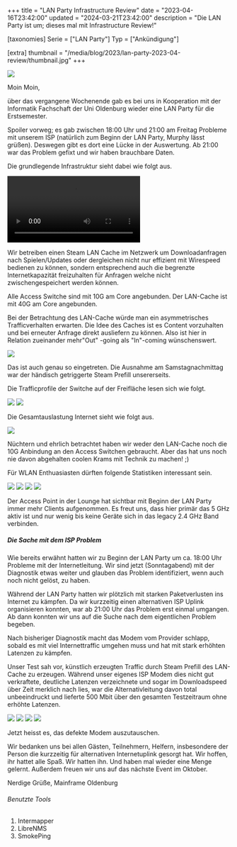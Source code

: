 +++
title = "LAN Party Infrastructure Review"
date = "2023-04-16T23:42:00"
updated = "2024-03-21T23:42:00"
description = "Die LAN Party ist um; dieses mal mit Infrastructure Review!"

[taxonomies]
Serie = ["LAN Party"]
Typ = ["Ankündigung"]

[extra]
thumbnail = "/media/blog/2023/lan-party-2023-04-review/thumbnail.jpg"
+++

![](/media/blog/2023/lan-party-2023-04-review/01-freiflaeche-overview.jpg)

Moin Moin,

über das vergangene Wochenende gab es bei uns in Kooperation mit der Informatik Fachschaft der Uni Oldenburg wieder eine
LAN Party für die Erstsemester.

Spoiler vorweg; es gab zwischen 18:00 Uhr und 21:00 am Freitag Probleme mit unserem ISP (natürlich zum Beginn der LAN
Party, Murphy lässt grüßen). Deswegen gibt es dort eine Lücke in der Auswertung. Ab 21:00 war das Problem gefixt und wir
haben brauchbare Daten.

Die grundlegende Infrastruktur sieht dabei wie folgt aus.

[//]: # (TODO: VIDEO SHORTCODE)
![](/media/blog/2023/lan-party-2023-04-review/02-intermapper-map.webm)

Wir betreiben einen Steam LAN Cache im Netzwerk um Downloadanfragen nach Spielen/Updates oder dergleichen nicht nur
effizient mit Wirespeed bedienen zu können, sondern entsprechend auch die begrenzte Internetkapazität freizuhalten für
Anfragen welche nicht zwischengespeichert werden können.

Alle Access Switche sind mit 10G am Core angebunden. Der LAN-Cache ist mit 40G am Core angebunden.

Bei der Betrachtung des LAN-Cache würde man ein asymmetrisches Trafficverhalten erwarten. Die Idee des Caches ist es
Content vorzuhalten und bei erneuter Anfrage direkt ausliefern zu können. Also ist hier in Relation zueinander mehr"Out"
-going als "In"-coming wünschenswert.

![](/media/blog/2023/lan-party-2023-04-review/03-steamcache.png)

Das ist auch genau so eingetreten. Die Ausnahme am Samstagnachmittag war der händisch getriggerte Steam Prefill
unsererseits.

Die Trafficprofile der Switche auf der Freifläche lesen sich wie folgt.

![](/media/blog/2023/lan-party-2023-04-review/04-event-ff1.png)
![](/media/blog/2023/lan-party-2023-04-review/05-event-ff1.png)

Die Gesamtauslastung Internet sieht wie folgt aus.

![](/media/blog/2023/lan-party-2023-04-review/06-opnsense-wan.png)

Nüchtern und ehrlich betrachtet haben wir weder den LAN-Cache noch die 10G Anbindung an den Access Switchen gebraucht.
Aber das hat uns noch nie davon abgehalten coolen Krams mit Technik zu machen! ;)

Für WLAN Enthuasiasten dürften folgende Statistiken interessant sein.

![](/media/blog/2023/lan-party-2023-04-review/07-lounge-clients-5G.png)
![](/media/blog/2023/lan-party-2023-04-review/08-lounge-airtime-5G.png)
![](/media/blog/2023/lan-party-2023-04-review/09-lounge-clients-2G.png)
![](/media/blog/2023/lan-party-2023-04-review/10-lounge-airtime-2G.png)

Der Access Point in der Lounge hat sichtbar mit Beginn der LAN Party immer mehr Clients aufgenommen. Es freut uns, dass
hier primär das 5 GHz aktiv ist und nur wenig bis keine Geräte sich in das legacy 2.4 GHz Band verbinden.

##### Die Sache mit dem ISP Problem

Wie bereits erwähnt hatten wir zu Beginn der LAN Party um ca. 18:00 Uhr Probleme mit der Internetleitung. Wir sind
jetzt (Sonntagabend) mit der Diagnostik etwas weiter und glauben das Problem identifiziert, wenn auch noch nicht gelöst,
zu haben.

Während der LAN Party hatten wir plötzlich mit starken Paketverlusten ins Internet zu kämpfen. Da wir kurzzeitig einen
alternativen ISP Uplink organisieren konnten, war ab 21:00 Uhr das Problem erst einmal umgangen. Ab dann konnten wir uns
auf die Suche nach dem eigentlichen Problem begeben.

Nach bisheriger Diagnostik macht das Modem vom Provider schlapp, sobald es mit viel Internettraffic umgehen muss und hat
mit stark erhöhten Latenzen zu kämpfen.

Unser Test sah vor, künstlich erzeugten Traffic durch Steam Prefill des LAN-Cache zu erzeugen. Während unser eigenes ISP
Modem dies nicht gut verkraftete, deutliche Latenzen verzeichnete und sogar im Downloadspeed über Zeit merklich nach
lies, war die Alternativleitung davon total unbeeindruckt und lieferte 500 Mbit über den gesamten Testzeitraum ohne
erhöhte Latenzen.

![](/media/blog/2023/lan-party-2023-04-review/11-switch-an-fritzbox.png)
![](/media/blog/2023/lan-party-2023-04-review/12-smokeping-fritzbox.png)
![](/media/blog/2023/lan-party-2023-04-review/13-switch-an-vodafone-station.png)
![](/media/blog/2023/lan-party-2023-04-review/14-smokeping-an-vodafone-station.png)

Jetzt heisst es, das defekte Modem auszutauschen.

Wir bedanken uns bei allen Gästen, Teilnehmern, Helfern, insbesondere der Person die kurzzeitig für alternativen
Internetuplink gesorgt hat. Wir hoffen, ihr hattet alle Spaß. Wir hatten ihn. Und haben mal wieder eine Menge gelernt.
Außerdem freuen wir uns auf das nächste Event im Oktober.

Nerdige Grüße,
Mainframe Oldenburg

###### Benutzte Tools

1. Intermapper
2. LibreNMS
3. SmokePing  


